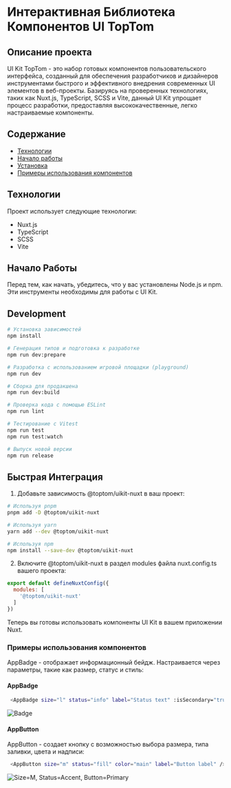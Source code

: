 # Интерактивная Библиотека Компонентов UI TopTom

## Описание проекта

UI Kit TopTom - это набор готовых компонентов пользовательского интерфейса, созданный для обеспечения разработчиков и дизайнеров инструментами быстрого и эффективного внедрения современных UI элементов в веб-проекты. Базируясь на проверенных технологиях, таких как Nuxt.js, TypeScript, SCSS и Vite, данный UI Kit упрощает процесс разработки, предоставляя высококачественные, легко настраиваемые компоненты.

## Содержание

- [Технологии](#технологии)
- [Начало работы](#начало-работы)
- [Установка](#установка)
- [Примеры использования компонентов](#примеры-использования-компонентов)

## Технологии

Проект использует следующие технологии:

- Nuxt.js
- TypeScript
- SCSS
- Vite

## Начало Работы

Перед тем, как начать, убедитесь, что у вас установлены Node.js и npm. Эти инструменты необходимы для работы с UI Kit.

## Development

```bash
# Установка зависимостей
npm install

# Генерация типов и подготовка к разработке
npm run dev:prepare

# Разработка с использованием игровой площадки (playground)
npm run dev

# Сборка для продакшена
npm run dev:build

# Проверка кода с помощью ESLint
npm run lint

# Тестирование с Vitest
npm run test
npm run test:watch

# Выпуск новой версии
npm run release
```

## Быстрая Интеграция

1. Добавьте зависимость @toptom/uikit-nuxt в ваш проект:

```bash
# Используя pnpm
pnpm add -D @toptom/uikit-nuxt

# Используя yarn
yarn add --dev @toptom/uikit-nuxt

# Используя npm
npm install --save-dev @toptom/uikit-nuxt
```

2. Включите @toptom/uikit-nuxt в раздел modules файла nuxt.config.ts вашего проекта:

```js
export default defineNuxtConfig({
  modules: [
    '@toptom/uikit-nuxt'
  ]
})
```

Теперь вы готовы использовать компоненты UI Kit в вашем приложении Nuxt.

### Примеры использования компонентов
AppBadge - отображает информационный бейдж. Настраивается через параметры, такие как размер, статус и стиль:
#### AppBadge
```bash
 <AppBadge size="l" status="info" label="Status text" :isSecondary="true" />
```
![Badge](https://github.com/slecnabota/test/assets/85954194/31d33277-4548-432d-bb64-637ff0dc6098)

#### AppButton
AppButton - создает кнопку с возможностью выбора размера, типа заливки, цвета и надписи:
```bash
 <AppButton size="m" status="fill" color="main" label="Button label" />
```
![Size=M, Status=Accent, Button=Primary](https://github.com/slecnabota/test/assets/85954194/116691f4-a14c-4656-9f4d-af9ff400fae1)

